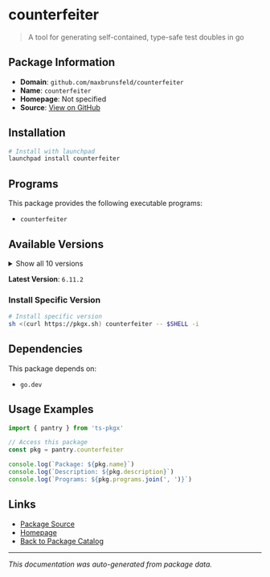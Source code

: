 # counterfeiter

> A tool for generating self-contained, type-safe test doubles in go

## Package Information

- **Domain**: `github.com/maxbrunsfeld/counterfeiter`
- **Name**: `counterfeiter`
- **Homepage**: Not specified
- **Source**: [View on GitHub](https://github.com/pkgxdev/pantry/tree/main/projects/github.com/maxbrunsfeld/counterfeiter/package.yml)

## Installation

```bash
# Install with launchpad
launchpad install counterfeiter
```

## Programs

This package provides the following executable programs:

- `counterfeiter`

## Available Versions

<details>
<summary>Show all 10 versions</summary>

- `6.11.2`, `6.11.1`, `6.11.0`, `6.10.0`, `6.9.0`
- `6.8.1`, `6.8.0`, `6.7.0`, `6.6.2`, `6.6.1`

</details>

**Latest Version**: `6.11.2`

### Install Specific Version

```bash
# Install specific version
sh <(curl https://pkgx.sh) counterfeiter -- $SHELL -i
```

## Dependencies

This package depends on:

- `go.dev`

## Usage Examples

```typescript
import { pantry } from 'ts-pkgx'

// Access this package
const pkg = pantry.counterfeiter

console.log(`Package: ${pkg.name}`)
console.log(`Description: ${pkg.description}`)
console.log(`Programs: ${pkg.programs.join(', ')}`)
```

## Links

- [Package Source](https://github.com/pkgxdev/pantry/tree/main/projects/github.com/maxbrunsfeld/counterfeiter/package.yml)
- [Homepage](#)
- [Back to Package Catalog](../../package-catalog.md)

---

*This documentation was auto-generated from package data.*
